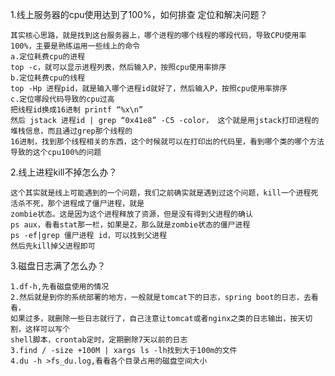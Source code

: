 1.线上服务器的cpu使用达到了100%，如何排查 定位和解决问题？

    其实核心思路，就是找到这台服务器上，哪个进程的哪个线程的哪段代码，导致CPU使用率100%，主要是熟练运用一些线上的命令
    a.定位耗费cpu的进程
    top -c，就可以显示进程列表，然后输入P，按照cpu使用率排序
    b.定位耗费cpu的线程
    top -Hp 进程pid，就是输入哪个进程id就好了，然后输入P，按照cpu使用率排序
    c.定位哪段代码导致的cpu过高
    把线程id换成16进制 printf “%x\n”
    然后 jstack 进程id | grep “0x41e8” -C5 -color， 这个就是用jstack打印进程的堆栈信息，而且通过grep那个线程的
    16进制，找到那个线程相关的东西，这个时候就可以在打印出的代码里，看到哪个类的哪个方法导致的这个cpu100%的问题

2.线上进程kill不掉怎么办？

    这个其实就是线上可能遇到的一个问题，我们之前确实就是遇到过这个问题，kill一个进程死活杀不死，那个进程成了僵尸进程，就是
    zombie状态。这是因为这个进程释放了资源，但是没有得到父进程的确认
    ps aux，看看stat那一栏，如果是Z，那么就是zombie状态的僵尸进程
    ps -ef|grep 僵尸进程 id，可以找到父进程
    然后先kill掉父进程即可

3.磁盘日志满了怎么办？

    1.df-h,先看磁盘使用的情况
    2.然后就是到你的系统部署的地方，一般就是tomcat下的日志，spring boot的日志，去看看，
    如果过多，就删除一些日志就行了，自己注意让tomcat或者nginx之类的日志输出，按天切割，这样可以写个
    shell脚本，crontab定时，定期删除7天以前的日志
    3.find / -size +100M | xargs ls -lh找到大于100m的文件
    4.du -h >fs_du.log,看看各个目录占用的磁盘空间大小



